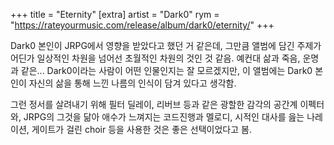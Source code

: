 +++
title = "Eternity"
[extra]
artist = "Dark0"
rym = "https://rateyourmusic.com/release/album/dark0/eternity/"
+++

Dark0 본인이 JRPG에서 영향을 받았다고 했던 거 같은데, 그만큼 앨범에 담긴 주제가 어딘가 일상적인 차원을 넘어선 초월적인
차원의 것인 것 같음. 예컨대 삶과 죽음, 운명과 같은... Dark0이라는 사람이 어떤 인물인지는 잘 모르겠지만, 이 앨범에는
Dark0 본인이 자신의 삶을 통해 느낀 나름의 인식이 담겨 있다고 생각함.

그런 정서를 살려내기 위해 필터 딜레이, 리버브 등과 같은 광할한 감각의 공간계 이펙터와, JRPG의 그것을 닮아 애수가
느껴지는 코드진행과 멜로디, 시적인 대사를 읊는 나레이션, 게이트가 걸린 choir 등을 사용한 것은 좋은 선택이었다고 봄.
